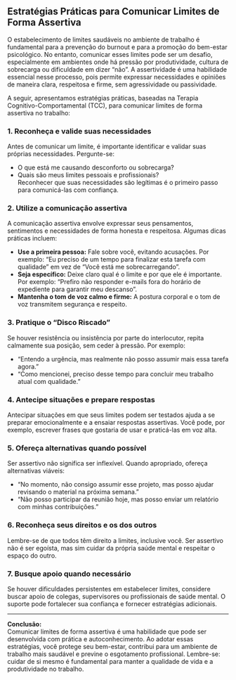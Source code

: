 ## Estratégias Práticas para Comunicar Limites de Forma Assertiva

O estabelecimento de limites saudáveis no ambiente de trabalho é fundamental para a prevenção do burnout e para a promoção do bem-estar psicológico. No entanto, comunicar esses limites pode ser um desafio, especialmente em ambientes onde há pressão por produtividade, cultura de sobrecarga ou dificuldade em dizer “não”. A assertividade é uma habilidade essencial nesse processo, pois permite expressar necessidades e opiniões de maneira clara, respeitosa e firme, sem agressividade ou passividade.

A seguir, apresentamos estratégias práticas, baseadas na Terapia Cognitivo-Comportamental (TCC), para comunicar limites de forma assertiva no trabalho:

### 1. **Reconheça e valide suas necessidades**

Antes de comunicar um limite, é importante identificar e validar suas próprias necessidades. Pergunte-se:  
- O que está me causando desconforto ou sobrecarga?  
- Quais são meus limites pessoais e profissionais?  
Reconhecer que suas necessidades são legítimas é o primeiro passo para comunicá-las com confiança.

### 2. **Utilize a comunicação assertiva**

A comunicação assertiva envolve expressar seus pensamentos, sentimentos e necessidades de forma honesta e respeitosa. Algumas dicas práticas incluem:

- **Use a primeira pessoa:** Fale sobre você, evitando acusações. Por exemplo: “Eu preciso de um tempo para finalizar esta tarefa com qualidade” em vez de “Você está me sobrecarregando”.
- **Seja específico:** Deixe claro qual é o limite e por que ele é importante. Por exemplo: “Prefiro não responder e-mails fora do horário de expediente para garantir meu descanso”.
- **Mantenha o tom de voz calmo e firme:** A postura corporal e o tom de voz transmitem segurança e respeito.

### 3. **Pratique o “Disco Riscado”**

Se houver resistência ou insistência por parte do interlocutor, repita calmamente sua posição, sem ceder à pressão. Por exemplo:  
- “Entendo a urgência, mas realmente não posso assumir mais essa tarefa agora.”  
- “Como mencionei, preciso desse tempo para concluir meu trabalho atual com qualidade.”

### 4. **Antecipe situações e prepare respostas**

Antecipar situações em que seus limites podem ser testados ajuda a se preparar emocionalmente e a ensaiar respostas assertivas. Você pode, por exemplo, escrever frases que gostaria de usar e praticá-las em voz alta.

### 5. **Ofereça alternativas quando possível**

Ser assertivo não significa ser inflexível. Quando apropriado, ofereça alternativas viáveis:  
- “No momento, não consigo assumir esse projeto, mas posso ajudar revisando o material na próxima semana.”
- “Não posso participar da reunião hoje, mas posso enviar um relatório com minhas contribuições.”

### 6. **Reconheça seus direitos e os dos outros**

Lembre-se de que todos têm direito a limites, inclusive você. Ser assertivo não é ser egoísta, mas sim cuidar da própria saúde mental e respeitar o espaço do outro.

### 7. **Busque apoio quando necessário**

Se houver dificuldades persistentes em estabelecer limites, considere buscar apoio de colegas, supervisores ou profissionais de saúde mental. O suporte pode fortalecer sua confiança e fornecer estratégias adicionais.

---

**Conclusão:**  
Comunicar limites de forma assertiva é uma habilidade que pode ser desenvolvida com prática e autoconhecimento. Ao adotar essas estratégias, você protege seu bem-estar, contribui para um ambiente de trabalho mais saudável e previne o esgotamento profissional. Lembre-se: cuidar de si mesmo é fundamental para manter a qualidade de vida e a produtividade no trabalho.